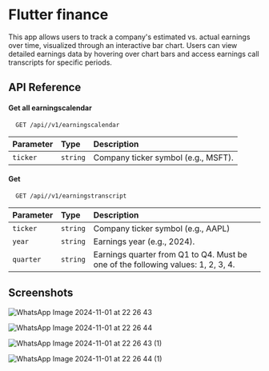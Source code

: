 
# Flutter finance

This app allows users to track a company's estimated vs. actual earnings over time, visualized through an interactive bar chart. Users can view detailed earnings data by hovering over chart bars and access earnings call transcripts for specific periods.


## API Reference

#### Get all earningscalendar

```http
  GET /api//v1/earningscalendar
```

| Parameter | Type     | Description                |
| :-------- | :------- | :------------------------- |
| `ticker` | `string` | Company ticker symbol (e.g., MSFT). |

#### Get 

```http
  GET /api//v1/earningstranscript 
```

| Parameter | Type     | Description                       |
| :-------- | :------- | :-------------------------------- |
| `ticker`      | `string` | Company ticker symbol (e.g., AAPL)|
| `year`      | `string` | Earnings year (e.g., 2024).|
| `quarter`      | `string` | Earnings quarter from Q1 to Q4. Must be one of the following values: 1, 2, 3, 4.|

## Screenshots

![WhatsApp Image 2024-11-01 at 22 26 43](https://github.com/user-attachments/assets/7a16f41c-9d28-4f9a-a477-e3944afe6241)

![WhatsApp Image 2024-11-01 at 22 26 44](https://github.com/user-attachments/assets/5810edd7-9612-4ee5-a384-4e34a5263677)

![WhatsApp Image 2024-11-01 at 22 26 43 (1)](https://github.com/user-attachments/assets/98497749-f735-467b-b86f-e0e11a70d777)



![WhatsApp Image 2024-11-01 at 22 26 44 (1)](https://github.com/user-attachments/assets/cd61f5bd-658a-46ab-9ee3-3d40f166ce11)

